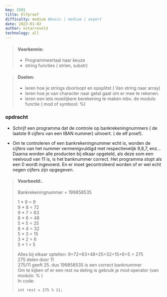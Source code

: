 ```yaml
---
key: 2501
title: Elfproef
difficulty: medium #basic | medium | expert
date: 2023-01-02
author: kstarreveld
technology: all
---
```






> #### Voorkennis:  
> * Programmeertaal naar keuze
> * string functies ( strlen,  substr)

> #### Doelen:  
> * leren hoe je strings doorloopt en opsplitst ( Van string naar array)
> * leren hoe je van character naar getal gaat om er mee te rekenen.
> * leren een iets moeilijkere berekening te maken mbv. de modulo functie ( mod of symbool: %)


### opdracht 
* Schrijf een programma dat de controle op bankrekeningnummers ( de laatste 9 cijfers van een IBAN nummer) uitvoert.   ( de elf proef). 

* Om te controleren of een bankrekeningnummer echt is, worden de cijfers van het nummer vermenigvuldigd met respectievelijk 9,8,7, enz… 
Daarna worden alle producten bij elkaar opgeteld, als deze som een veelvoud van 11 is, is het banknummer correct. Het programma stopt als een 0 wordt ingevoerd. En er moet gecontroleerd worden of er wel echt negen cijfers zijn opgegeven. 
 
> #### Voorbeeld:. 
> Bankrekeningnummer  = 199858535
>
> 1 * 9 =  9  
> 9 * 8 = 72  
> 9 * 7 = 63   
> 8 * 6 = 48   
> 5 * 5 = 25   
> 8 * 4 = 32   
> 5 * 3 = 15  
> 3 * 2 =  6  
> 5 * 1 =  5  
>
>
> Alles bij elkaar optellen: 
> 9+72+63+48+25+32+15+6+5 = 275    
>   275 delen door 11  
>   275/11 geeft 25. 
> dus 199858535 is een correct banknummer    
> Om te kijken of er een rest na deling is gebruik je mod operator  (van modulo:  % )   
> In code:     
> ```shell
> int rest = 275 % 11;
> ```